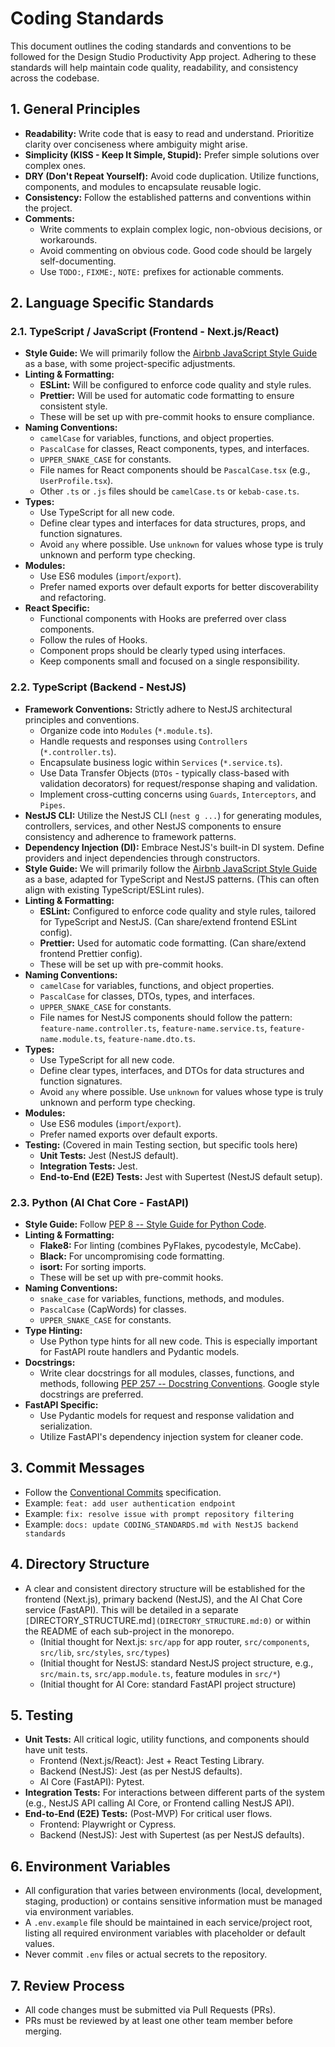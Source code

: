 # Coding Standards


This document outlines the coding standards and conventions to be followed for the Design Studio Productivity App project. Adhering to these standards will help maintain code quality, readability, and consistency across the codebase.

## 1. General Principles

*   **Readability:** Write code that is easy to read and understand. Prioritize clarity over conciseness where ambiguity might arise.
*   **Simplicity (KISS - Keep It Simple, Stupid):** Prefer simple solutions over complex ones.
*   **DRY (Don't Repeat Yourself):** Avoid code duplication. Utilize functions, components, and modules to encapsulate reusable logic.
*   **Consistency:** Follow the established patterns and conventions within the project.
*   **Comments:**
    *   Write comments to explain complex logic, non-obvious decisions, or workarounds.
    *   Avoid commenting on obvious code. Good code should be largely self-documenting.
    *   Use `TODO:`, `FIXME:`, `NOTE:` prefixes for actionable comments.

## 2. Language Specific Standards

### 2.1. TypeScript / JavaScript (Frontend - Next.js/React)

*   **Style Guide:** We will primarily follow the [Airbnb JavaScript Style Guide](https://github.com/airbnb/javascript) as a base, with some project-specific adjustments.
*   **Linting & Formatting:**
    *   **ESLint:** Will be configured to enforce code quality and style rules.
    *   **Prettier:** Will be used for automatic code formatting to ensure consistent style.
    *   These will be set up with pre-commit hooks to ensure compliance.
*   **Naming Conventions:**
    *   `camelCase` for variables, functions, and object properties.
    *   `PascalCase` for classes, React components, types, and interfaces.
    *   `UPPER_SNAKE_CASE` for constants.
    *   File names for React components should be `PascalCase.tsx` (e.g., `UserProfile.tsx`).
    *   Other `.ts` or `.js` files should be `camelCase.ts` or `kebab-case.ts`.
*   **Types:**
    *   Use TypeScript for all new code.
    *   Define clear types and interfaces for data structures, props, and function signatures.
    *   Avoid `any` where possible. Use `unknown` for values whose type is truly unknown and perform type checking.
*   **Modules:**
    *   Use ES6 modules (`import`/`export`).
    *   Prefer named exports over default exports for better discoverability and refactoring.
*   **React Specific:**
    *   Functional components with Hooks are preferred over class components.
    *   Follow the rules of Hooks.
    *   Component props should be clearly typed using interfaces.
    *   Keep components small and focused on a single responsibility.

### 2.2. TypeScript (Backend - NestJS)

*   **Framework Conventions:** Strictly adhere to NestJS architectural principles and conventions.
    *   Organize code into `Modules` (`*.module.ts`).
    *   Handle requests and responses using `Controllers` (`*.controller.ts`).
    *   Encapsulate business logic within `Services` (`*.service.ts`).
    *   Use Data Transfer Objects (`DTOs` - typically class-based with validation decorators) for request/response shaping and validation.
    *   Implement cross-cutting concerns using `Guards`, `Interceptors`, and `Pipes`.
*   **NestJS CLI:** Utilize the NestJS CLI (`nest g ...`) for generating modules, controllers, services, and other NestJS components to ensure consistency and adherence to framework patterns.
*   **Dependency Injection (DI):** Embrace NestJS's built-in DI system. Define providers and inject dependencies through constructors.
*   **Style Guide:** We will primarily follow the [Airbnb JavaScript Style Guide](https://github.com/airbnb/javascript) as a base, adapted for TypeScript and NestJS patterns. (This can often align with existing TypeScript/ESLint rules).
*   **Linting & Formatting:**
    *   **ESLint:** Configured to enforce code quality and style rules, tailored for TypeScript and NestJS. (Can share/extend frontend ESLint config).
    *   **Prettier:** Used for automatic code formatting. (Can share/extend frontend Prettier config).
    *   These will be set up with pre-commit hooks.
*   **Naming Conventions:**
    *   `camelCase` for variables, functions, and object properties.
    *   `PascalCase` for classes, DTOs, types, and interfaces.
    *   `UPPER_SNAKE_CASE` for constants.
    *   File names for NestJS components should follow the pattern: `feature-name.controller.ts`, `feature-name.service.ts`, `feature-name.module.ts`, `feature-name.dto.ts`.
*   **Types:**
    *   Use TypeScript for all new code.
    *   Define clear types, interfaces, and DTOs for data structures and function signatures.
    *   Avoid `any` where possible. Use `unknown` for values whose type is truly unknown and perform type checking.
*   **Modules:**
    *   Use ES6 modules (`import`/`export`).
    *   Prefer named exports over default exports.
*   **Testing:** (Covered in main Testing section, but specific tools here)
    *   **Unit Tests:** Jest (NestJS default).
    *   **Integration Tests:** Jest.
    *   **End-to-End (E2E) Tests:** Jest with Supertest (NestJS default setup).

### 2.3. Python (AI Chat Core - FastAPI)

*   **Style Guide:** Follow [PEP 8 -- Style Guide for Python Code](https://www.python.org/dev/peps/pep-0008/).
*   **Linting & Formatting:**
    *   **Flake8:** For linting (combines PyFlakes, pycodestyle, McCabe).
    *   **Black:** For uncompromising code formatting.
    *   **isort:** For sorting imports.
    *   These will be set up with pre-commit hooks.
*   **Naming Conventions:**
    *   `snake_case` for variables, functions, methods, and modules.
    *   `PascalCase` (CapWords) for classes.
    *   `UPPER_SNAKE_CASE` for constants.
*   **Type Hinting:**
    *   Use Python type hints for all new code. This is especially important for FastAPI route handlers and Pydantic models.
*   **Docstrings:**
    *   Write clear docstrings for all modules, classes, functions, and methods, following [PEP 257 -- Docstring Conventions](https://www.python.org/dev/peps/pep-0257/). Google style docstrings are preferred.
*   **FastAPI Specific:**
    *   Use Pydantic models for request and response validation and serialization.
    *   Utilize FastAPI's dependency injection system for cleaner code.

## 3. Commit Messages

*   Follow the [Conventional Commits](https://www.conventionalcommits.org/en/v1.0.0/) specification.
*   Example: `feat: add user authentication endpoint`
*   Example: `fix: resolve issue with prompt repository filtering`
*   Example: `docs: update CODING_STANDARDS.md with NestJS backend standards`

## 4. Directory Structure

*   A clear and consistent directory structure will be established for the frontend (Next.js), primary backend (NestJS), and the AI Chat Core service (FastAPI). This will be detailed in a separate `[`DIRECTORY_STRUCTURE.md`](DIRECTORY_STRUCTURE.md:0)` or within the README of each sub-project in the monorepo.
    *   (Initial thought for Next.js: `src/app` for app router, `src/components`, `src/lib`, `src/styles`, `src/types`)
    *   (Initial thought for NestJS: standard NestJS project structure, e.g., `src/main.ts`, `src/app.module.ts`, feature modules in `src/*`)
    *   (Initial thought for AI Core: standard FastAPI project structure)

## 5. Testing

*   **Unit Tests:** All critical logic, utility functions, and components should have unit tests.
    *   Frontend (Next.js/React): Jest + React Testing Library.
    *   Backend (NestJS): Jest (as per NestJS defaults).
    *   AI Core (FastAPI): Pytest.
*   **Integration Tests:** For interactions between different parts of the system (e.g., NestJS API calling AI Core, or Frontend calling NestJS API).
*   **End-to-End (E2E) Tests:** (Post-MVP) For critical user flows.
    *   Frontend: Playwright or Cypress.
    *   Backend (NestJS): Jest with Supertest (as per NestJS defaults).

## 6. Environment Variables

*   All configuration that varies between environments (local, development, staging, production) or contains sensitive information must be managed via environment variables.
*   A `.env.example` file should be maintained in each service/project root, listing all required environment variables with placeholder or default values.
*   Never commit `.env` files or actual secrets to the repository.

## 7. Review Process

*   All code changes must be submitted via Pull Requests (PRs).
*   PRs must be reviewed by at least one other team member before merging.
